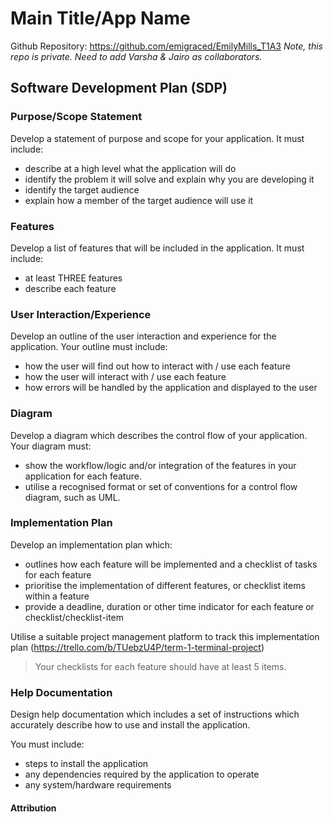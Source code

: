 # Main Title/App Name 

Github Repository: https://github.com/emigraced/EmilyMills_T1A3
*Note, this repo is private. Need to add Varsha & Jairo as collaborators.*

## Software Development Plan (SDP)

### Purpose/Scope Statement

Develop a statement of purpose and scope for your application. It must include:
- describe at a high level what the application will do
- identify the problem it will solve and explain why you are developing it
- identify the target audience
- explain how a member of the target audience will use it

### Features

Develop a list of features that will be included in the application. It must include:
- at least THREE features
- describe each feature

### User Interaction/Experience

Develop an outline of the user interaction and experience for the application.
Your outline must include:
- how the user will find out how to interact with / use each feature
- how the user will interact with / use each feature
- how errors will be handled by the application and displayed to the user

### Diagram 

Develop a diagram which describes the control flow of your application. Your diagram must:
- show the workflow/logic and/or integration of the features in your application for each feature.
- utilise a recognised format or set of conventions for a control flow diagram, such as UML.

### Implementation Plan 

Develop an implementation plan which:
- outlines how each feature will be implemented and a checklist of tasks for each feature
- prioritise the implementation of different features, or checklist items within a feature
- provide a deadline, duration or other time indicator for each feature or checklist/checklist-item

Utilise a suitable project management platform to track this implementation plan
(https://trello.com/b/TUebzU4P/term-1-terminal-project)

> Your checklists for each feature should have at least 5 items.

### Help Documentation

Design help documentation which includes a set of instructions which accurately describe how to use and install the application.

You must include:
- steps to install the application
- any dependencies required by the application to operate
- any system/hardware requirements
















#### Attribution 